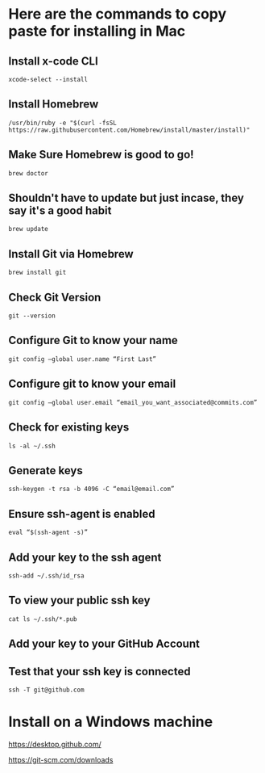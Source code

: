 # Here are the commands to copy paste for installing in Mac
## Install x-code CLI
`xcode-select --install`

## Install Homebrew
`/usr/bin/ruby -e "$(curl -fsSL https://raw.githubusercontent.com/Homebrew/install/master/install)"`

## Make Sure Homebrew is good to go!
`brew doctor`

## Shouldn't have to update but just incase, they say it's a good habit
`brew update`

## Install Git via Homebrew
`brew install git`

## Check Git Version
`git --version`

## Configure Git to know your name
`git config —global user.name “First Last”`

## Configure git to know your email
`git config —global user.email “email_you_want_associated@commits.com”`

## Check for existing keys
`ls -al ~/.ssh`

## Generate keys
`ssh-keygen -t rsa -b 4096 -C “email@email.com”`

## Ensure ssh-agent is enabled
`eval “$(ssh-agent -s)”`

## Add your key to the ssh agent
`ssh-add ~/.ssh/id_rsa`

## To view your public ssh key
`cat ls ~/.ssh/*.pub`

## Add your key to your GitHub Account

## Test that your ssh key is connected
`ssh -T git@github.com`

# Install on a Windows machine
https://desktop.github.com/

https://git-scm.com/downloads
